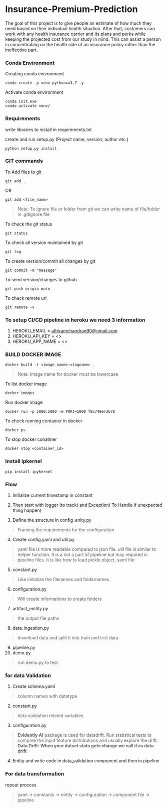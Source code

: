 # Insurance-Premium-Prediction
The goal of this project is to give people an estimate of how much they need based on their individual health situation. After that, customers can work with any health insurance carrier and its plans and perks while keeping the projected cost from our study in mind. This can assist a person in concentrating on the health side of an insurance policy rather than the ineffective part.

### Conda Environment

Creating conda enivronment
```
conda create -p venv python==3.7 -y
```
Activate conda environment
```
conda init.exe
conda activate venv/
```
### Requirements

write libraries to install in requirements.txt

create and run setup.py (Project name, version, author etc.)
```
python setup.py install
```

### GIT commands
To Add files to git
```
git add .
```
OR
```
git add <file_name>
```
 
> Note: To ignore file or folder from git we can write name of file/folder in .gitignore file

To check the git status
```
git status
```
To check all version maintained by git
```
git log
```
To create version/commit all changes by git
```
git commit -m "message"
```
To send version/changes to github
```
git push origin main
```
To check remote url
```
git remote -v
```

### To setup CI/CD pipeline in heroku we need 3 information

1. HEROKU_EMAIL = athiramchandran90@gmail.com
2. HEROKU_API_KEY = <>
3. HEROKU_APP_NAME = <>


### BUILD DOCKER IMAGE
```
docker build -t <image_name>:<tagname> .
```
> Note: Image name for docker must be lowercase

To list docker image
```
docker images
```
Run docker image
```
docker run -p 5000:5000 -e PORT=5000 f8c749e73678
```
To check running container in docker
```
docker ps
```
To stop docker conatiner
```
docker stop <container_id>
```

### Install ipkernel
```
pip install ipykernel
```



### Flow


1. Initialize current timestamp in constant
2. Then start with logger (to track) and Exception( To Handle if unexpected thing happen)

3. Define the structure in config_enity.py
> Framing the requirements for the configuration

4. Create config.yaml and util.py
> yaml file is more readable compared to json file. util file is similar to helper function. It is a not a part of pipeline but may required in pipeline files. It is like how to load pickle object, yaml file 

5. constant.py
> Like initialize the filenames and foldernames

6. configuration.py
> Will create informations to create folders

7. artifact_enitity.py
> the output file paths

8. data_ingestion.py
> download data and split it into train and test data

9. pipeline.py
10. demo.py 
> run demo.py to test

### for data Validation

1. Create schema.yaml
> column names with datatype
2. constant.py
>  data validation related variables
3. configuration.py<br>
> **Evidently AI** package is used for datadrift. Run statistical tests to compare the input feature distributions and usually explore the drift.
**Data Drift: When your datset stats gets change we call it as data drift**
4. Entity and write code in data_validation component and then in pipeline

### For data transformation

repeat process

> yaml -> constants -> entity -> configuration -> component file -> pipeline

